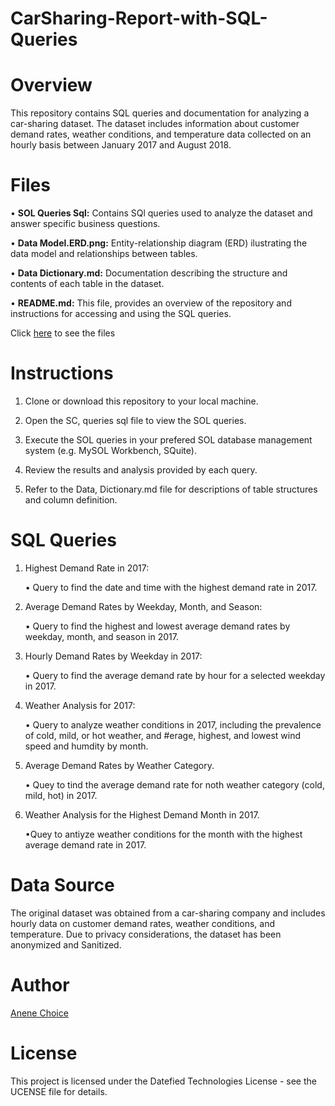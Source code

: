 # CarSharing-Report-with-SQL-Queries

# Overview
This repository contains SQL queries and documentation for analyzing a car-sharing dataset. The dataset includes information about customer demand rates, weather conditions, and temperature data collected on an hourly basis between January 2017 and August 2018.

# Files
• **SOL Queries Sql:** Contains SQl queries used to analyze the dataset and answer specific business questions.

• **Data Model.ERD.png:** Entity-relationship diagram (ERD) ilustrating the data model and relationships between tables.

• **Data Dictionary.md:** Documentation describing the structure and contents of each table in the dataset.

• **README.md:** This file, provides an overview of the repository and instructions for accessing and using the SQL queries.

Click <a href="https://drive.google.com/drive/folders/1_Qg0p9H1dxKHvDBPpw9dIRW0cdzI93_k?usp=drive_link">here</a> to see the files

# Instructions
1. Clone or download this repository to your local machine.
   
2. Open the SC, queries sql file to view the SOL queries.
   
3. Execute the SOL queries in your prefered SOL database management system (e.g. MySOL Workbench, SQuite).
   
4. Review the results and analysis provided by each query.
   
5. Refer to the Data, Dictionary.md file for descriptions of table structures and column definition.
   
# SQL Queries
1. Highest Demand Rate in 2017:
   
   • Query to find the date and time with the highest demand rate in 2017.
   
2. Average Demand Rates by Weekday, Month, and Season:
   
   • Query to find the highest and lowest average demand rates by weekday, month, and season in 2017.
   
3. Hourly Demand Rates by Weekday in 2017:
   
   • Query to find the average demand rate by hour for a selected weekday in 2017.
   
4. Weather Analysis for 2017:
   
   • Query to analyze weather conditions in 2017, including the prevalence of cold, mild, or hot weather, and #erage, highest, and 
     lowest wind speed and humdity by month.
  
5. Average Demand Rates by Weather Category.
    
   • Quey to tind the average demand rate for noth weather category (cold, mild, hot) in 2017.
   
6. Weather Analysis for the Highest Demand Month in 2017.
    
   •Quey to antiyze weather conditions for the month with the highest average demand rate in 2017.
   
# Data Source
The original dataset was obtained from a car-sharing company and includes hourly data on customer demand rates, weather conditions, and temperature. Due to privacy considerations, the dataset has been anonymized and Sanitized.

# Author
<a href="https://www.linkedin.com/in/anenechoice541448208utm_source=share&utm_campaign=share_via&utm_content=profile&utm_medium=ios_app">Anene Choice</a>

# License
This project is licensed under the Datefied Technologies License - see the UCENSE file for details.    
